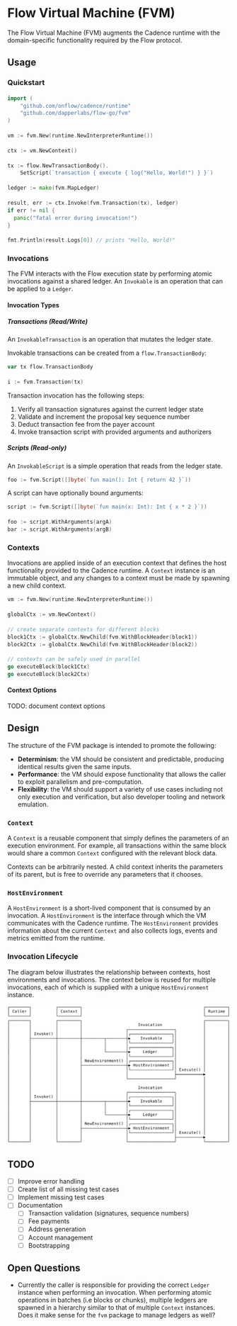 # Flow Virtual Machine (FVM)

The Flow Virtual Machine (FVM) augments the Cadence runtime with the domain-specific 
functionality required by the Flow protocol.

## Usage

### Quickstart

```go
import (
    "github.com/onflow/cadence/runtime"
    "github.com/dapperlabs/flow-go/fvm"
)

vm := fvm.New(runtime.NewInterpreterRuntime())

ctx := vm.NewContext()

tx := flow.NewTransactionBody().
    SetScript(`transaction { execute { log("Hello, World!") } }`)

ledger := make(fvm.MapLedger)

result, err := ctx.Invoke(fvm.Transaction(tx), ledger)
if err != nil {
  panic("fatal error during invocation!")
}

fmt.Println(result.Logs[0]) // prints "Hello, World!"
```

### Invocations

The FVM interacts with the Flow execution state by performing atomic invocations against 
a shared ledger. An `Invokable` is an operation that can be applied to a `Ledger`.

#### Invocation Types

##### Transactions (Read/Write)

An `InvokableTransaction` is an operation that mutates the ledger state.

Invokable transactions can be created from a `flow.TransactionBody`:

```go
var tx flow.TransactionBody

i := fvm.Transaction(tx)
```

Transaction invocation has the following steps:

1. Verify all transaction signatures against the current ledger state
1. Validate and increment the proposal key sequence number
1. Deduct transaction fee from the payer account
1. Invoke transaction script with provided arguments and authorizers

##### Scripts (Read-only)

An `InvokableScript` is a simple operation that reads from the ledger state.

```go
foo := fvm.Script([]byte(`fun main(): Int { return 42 }`))
```

A script can have optionally bound arguments:

```go
script := fvm.Script([]byte(`fun main(x: Int): Int { x * 2 }`))

foo := script.WithArguments(argA)
bar := script.WithArguments(argB)
```

### Contexts

Invocations are applied inside of an execution context that defines the host
functionality provided to the Cadence runtime. A `Context` instance is 
an immutable object, and any changes to a context must be made by spawning
a new child context.

```go
vm := fvm.New(runtime.NewInterpreterRuntime())

globalCtx := vm.NewContext()

// create separate contexts for different blocks
block1Ctx := globalCtx.NewChild(fvm.WithBlockHeader(block1))
block2Ctx := globalCtx.NewChild(fvm.WithBlockHeader(block2))

// contexts can be safely used in parallel
go executeBlock(block1Ctx)
go executeBlock(block2Ctx)
```

#### Context Options

TODO: document context options

## Design

The structure of the FVM package is intended to promote the following:
- **Determinism**: the VM should be consistent and predictable, producing identical results given the 
same inputs.
- **Performance**: the VM should expose functionality that allows the caller to exploit parallelism and pre-computation.
- **Flexibility**: the VM should support a variety of use cases including not only execution and verification, but also
developer tooling and network emulation.

### `Context`

A `Context` is a reusable component that simply defines the parameters of an execution environment. 
For example, all transactions within the same block would share a common `Context` configured with the relevant
block data.

Contexts can be arbitrarily nested. A child context inherits the parameters of its parent, but is free to override
any parameters that it chooses.

### `HostEnvironment`

A `HostEnvironment` is a short-lived component that is consumed by an invocation. A `HostEnvironment` is the 
interface through which the VM communicates with the Cadence runtime. The `HostEnvironment` provides information about
the current `Context` and also collects logs, events and metrics emitted from the runtime.

### Invocation Lifecycle

The diagram below illustrates the relationship between contexts, host environments and invocations. The context below
is reused for multiple invocations, each of which is supplied with a unique `HostEnvironment` instance.

![fvm](./fvm.svg)


## TODO

- [ ] Improve error handling
- [ ] Create list of all missing test cases
- [ ] Implement missing test cases
- [ ] Documentation
  - [ ] Transaction validation (signatures, sequence numbers)
  - [ ] Fee payments
  - [ ] Address generation
  - [ ] Account management
  - [ ] Bootstrapping

## Open Questions

- Currently the caller is responsible for providing the correct `Ledger` instance when performing an invocation. When
performing atomic operations in batches (i.e blocks or chunks), multiple ledgers are spawned in a hierarchy similar to 
that of multiple `Context` instances. Does it make sense for the `fvm` package to manage ledgers as well?
